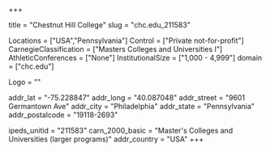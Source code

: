 
+++

title = "Chestnut Hill College"
slug = "chc.edu_211583"

Locations = ["USA","Pennsylvania"]
Control = ["Private not-for-profit"]
CarnegieClassification = ["Masters Colleges and Universities I"]
AthleticConferences = ["None"]
InstitutionalSize = ["1,000 - 4,999"]
domain = ["chc.edu"]

Logo = ""

addr_lat = "-75.228847"
addr_long = "40.087048"
addr_street = "9601 Germantown Ave"
addr_city = "Philadelphia"
addr_state = "Pennsylvania"
addr_postalcode = "19118-2693"

ipeds_unitid = "211583"
carn_2000_basic = "Master's Colleges and Universities (larger programs)"
addr_country = "USA"
+++
    
